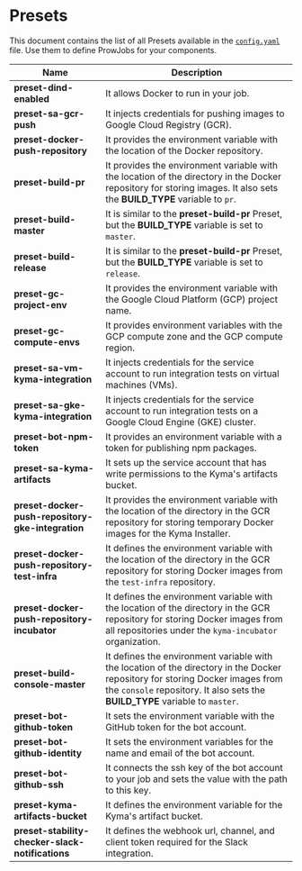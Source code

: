 # Presets

This document contains the list of all Presets available in the [`config.yaml`](../../prow/config.yaml) file. Use them to define ProwJobs for your components.

| Name                               | Description                                                                                                                                                     |
| ---------------------------------- | --------------------------------------------------------------------------------------------------------------------------------------------------------------- |
| **preset-dind-enabled**            | It allows Docker to run in your job.                                                                                                                        |
| **preset-sa-gcr-push**             | It injects credentials for pushing images to Google Cloud Registry (GCR).                                                                                             |
| **preset-docker-push-repository**  | It provides the environment variable with the location of the Docker repository.                                                                                 |
| **preset-build-pr**                | It provides the environment variable with the location of the directory in the Docker repository for storing images. It also sets the **BUILD_TYPE** variable to `pr`. |
| **preset-build-master**            | It is similar to the **preset-build-pr** Preset, but the **BUILD_TYPE** variable is set to `master`.                                                            |
| **preset-build-release**           | It is similar to the **preset-build-pr** Preset, but the **BUILD_TYPE** variable is set to `release`.                                                           |
| **preset-gc-project-env**          | It provides the environment variable with the Google Cloud Platform (GCP) project name.                                                                                              |
| **preset-gc-compute-envs**         | It provides environment variables with the GCP compute zone and the GCP compute region.                                                                   |
| **preset-sa-vm-kyma-integration**  | It injects credentials for the service account to run integration tests on virtual machines (VMs).                                                              |
| **preset-sa-gke-kyma-integration** | It injects credentials for the service account to run integration tests on a Google Cloud Engine (GKE) cluster.                                                 |
| **preset-bot-npm-token**           | It provides an environment variable with a token for publishing npm packages.
| **preset-sa-kyma-artifacts** | It sets up the service account that has write permissions to the Kyma's artifacts bucket.                     |
| **preset-docker-push-repository-gke-integration** | It provides the environment variable with the location of the directory in the GCR repository for storing temporary Docker images for the Kyma Installer.                     |
| **preset-docker-push-repository-test-infra** | It defines the environment variable with the location of the directory in the GCR repository for storing Docker images from the `test-infra` repository.                    |
| **preset-docker-push-repository-incubator** | It defines the environment variable with the location of the directory in the GCR repository for storing Docker images from all repositories under the `kyma-incubator` organization.                     |
| **preset-build-console-master** | It defines the environment variable with the location of the directory in the Docker repository for storing Docker images from the `console` repository. It also sets the **BUILD_TYPE** variable to `master`.                  |
| **preset-bot-github-token** | It sets the environment variable with the GitHub token for the bot account.                     |
| **preset-bot-github-identity** | It sets the environment variables for the name and email of the bot account.               |
| **preset-bot-github-ssh** | It connects the ssh key of the bot account to your job and sets the value with the path to this key.                    |
| **preset-kyma-artifacts-bucket** | It defines the environment variable for the Kyma's artifact bucket.                     |
| **preset-stability-checker-slack-notifications** | It defines the webhook url, channel, and client token required for the Slack integration.                 |
